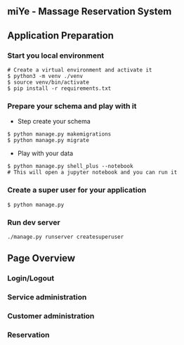 ## miYe - Massage Reservation System

## Application Preparation

### Start you local environment

```shell
# Create a virtual environment and activate it
$ python3 -m venv ./venv
$ source venv/bin/activate
$ pip install -r requirements.txt
```

### Prepare your schema and play with it

* Step create your schema
```shell
$ python manage.py makemigrations
$ python manage.py migrate
```

* Play with your data
```shell
$ python manage.py shell_plus --notebook
# This will open a jupyter notebook and you can run it
```

### Create a super user for your application
```shell
$ python manage.py 

```

### Run dev server

```shell
./manage.py runserver createsuperuser
```

## Page Overview

### Login/Logout

### Service administration

### Customer administration

### Reservation
